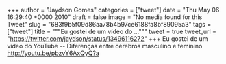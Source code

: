 
+++
author = "Jaydson Gomes"
categories = ["tweet"]
date = "Thu May 06 16:29:40 +0000 2010"
draft = false
image = "No media found for this Tweet"
slug = "683f9b5f09d86aa78b4b97ce6188fa8bf89095a3"
tags = ["tweet"]
title = """Eu gostei de um vídeo do ..."""
tweet = true
tweet_url = "https://twitter.com/jaydson/status/13496116272"
+++
Eu gostei de um vídeo do YouTube -- Diferenças entre cérebros masculino  e feminino http://youtu.be/pbzvY6AxQyQ?a
